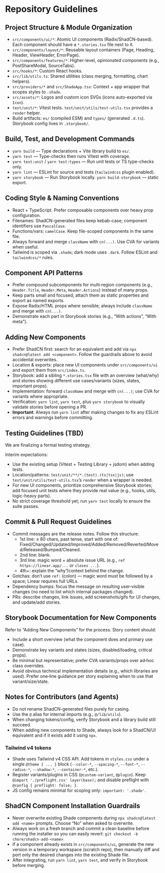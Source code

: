 # Repository Guidelines

## Project Structure & Module Organization
- `src/components/ui/*`: Atomic UI components (Radix/ShadCN-based). Each component should have a `*.stories.tsx` file next to it.
- `src/components/layout/*`: Reusable layout containers (Page, Heading, Header, ViewHeader, ErrorPage).
- `src/components/features/*`: Higher-level, opinionated components (e.g., PostShareModal, SourceTabs).
- `src/hooks/*`: Custom React hooks.
- `src/lib/utils.ts`: Shared utilities (class merging, formatting, chart helpers).
- `src/providers/*` and `src/ShadeApp.tsx`: Context + app wrapper that scopes styles to `.shade`.
- `src/assets/*`: Logos and custom icon SVGs (icons auto-exported via `Icon`).
- `test/unit/*`: Vitest tests. `test/unit/utils/test-utils.tsx` provides a `render` helper.
- Build artifacts: `es/` (compiled ESM) and `types/` (generated `.d.ts`). Storybook config lives in `.storybook/`.

## Build, Test, and Development Commands
- `yarn build` — Type declarations + Vite library build to `es/`.
- `yarn test` — Type-checks then runs Vitest with coverage.
- `yarn test:unit` / `yarn test:types` — Run unit tests or TS type-checks only.
- `yarn lint` — ESLint for source and tests (`tailwindcss` plugin enabled).
- `yarn storybook` — Run Storybook locally. `yarn build-storybook` — static export.

## Coding Style & Naming Conventions
- React + TypeScript. Prefer composable components over heavy prop configuration.
- Filenames: ShadCN-generated files keep kebab-case; component identifiers use `PascalCase`.
- Functions/vars: `camelCase`. Keep file-scoped components in the same file.
- Always forward and merge `className` with `cn(...)`. Use CVA for variants when useful.
- Tailwind is scoped via `.shade`; dark mode uses `.dark`. Follow ESLint and `tailwindcss/*` rules.

## Component API Patterns
- Prefer compound subcomponents for multi‑region components (e.g., `Header.Title`, `Header.Meta`, `Header.Actions`) instead of many props.
- Keep parts small and focused; attach them as static properties and export as named exports.
- Expose Radix/HTML props where sensible; always include `className` and merge with `cn(...)`.
- Demonstrate each part in Storybook stories (e.g., “With actions”, “With meta”).

## Adding New Components
- Prefer ShadCN first: search for an equivalent and add via `npx shadcn@latest add <component>`. Follow the guardrails above to avoid accidental overwrites.
- Location & exports: place new UI components under `src/components/ui` and export them from `src/index.ts`.
- Storybook: add a sibling `*.stories.tsx` file with an overview (what/why) and stories showing different use cases/variants (sizes, states, important props).
- Implementation: forward `className` and merge with `cn(...)`; use CVA for variants where appropriate.
- Verification: `yarn lint`, `yarn test`, plus `yarn storybook` to visually validate stories before opening a PR.
- **Important**: Always run `yarn lint` after making changes to fix any ESLint errors and warnings before committing.

## Testing Guidelines (TBD)
We are finalizing a formal testing strategy.

Interim expectations:
- Use the existing setup (Vitest + Testing Library + jsdom) when adding tests.
- Location/patterns: `test/unit/**/*.(test).(ts|tsx|js)`; use `test/unit/utils/test-utils.tsx`’s `render` when a wrapper is needed.
- For new UI components, prioritize comprehensive Storybook stories; add focused unit tests where they provide real value (e.g., hooks, utils, logic-heavy parts).
- No strict coverage threshold yet; run `yarn test` locally to ensure the suite passes.

## Commit & Pull Request Guidelines
- Commit messages are the release notes. Follow this structure:
  - 1st line: ≤ 80 chars, past tense, start with one of: Fixed/Changed/Updated/Improved/Added/Removed/Reverted/Moved/Released/Bumped/Cleaned.
  - 2nd line: blank.
  - 3rd line: magic word + absolute issue URL (e.g., `ref https://linear.app/...` or `closes ...`).
  - 4th+: explain the “why”/context behind the change.
- Gotchas: don’t use `ref:` (colon) — magic word must be followed by a space; Linear requires full URLs.
 - Dependency bumps: focus the message on resulting user‑visible changes (no need to list which internal packages changed).
- PRs: describe changes, link issues, add screenshots/gifs for UI changes, and update/add stories.

## Storybook Documentation for New Components
Refer to “Adding New Components” for the process. Story content should:
- Include a short overview (what the component does and primary use case).
- Demonstrate key variants and states (sizes, disabled/loading, critical props).
- Be minimal but representative; prefer CVA variants/props over ad‑hoc class overrides.
 - Avoid obvious technical implementation details (e.g., which libraries are used). Prefer one‑line guidance per story explaining when to use that variant/size/state.

## Notes for Contributors (and Agents)
- Do not rename ShadCN-generated files purely for casing.
- Use the `@` alias for internal imports (e.g., `@/lib/utils`).
- When changing tokens/config, verify Storybook and a library build still succeed.
- When adding new components to Shade, always look for a ShadCN/UI equivalent and if it exists add it using `npx`.

### Tailwind v4 tokens
- Shade uses Tailwind v4 CSS API. Add tokens in `styles.css` under a single `@theme { ... }` block (`--color-*`, `--spacing-*`, `--font-*`, `--radius-*`, `--shadow-*`, `--container-*`, etc.).
- Register variants/plugins in CSS (`@custom-variant`, `@plugin`). Keep `@import './preflight.css' layer(base);` and disable preflight with `@config { preflight: false; }`.
- JS config remains minimal for scoping only: `important: '.shade'`.

## ShadCN Component Installation Guardrails
- Never overwrite existing Shade components during `npx shadcn@latest add <name>` prompts. Choose “No” when asked to overwrite.
- Always work on a fresh branch and commit a clean baseline before running the installer so you can easily revert: `git checkout -b chore/shadcn-add-<name>`.
- If a component already exists in `src/components/ui`, generate the new version in a temporary workspace (scratch repo), then manually diff and port only the desired changes into the existing Shade file.
- After integrating, run `yarn lint`, `yarn test`, and verify in Storybook before merging.
